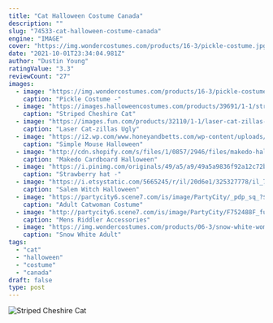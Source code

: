 ```yaml
---
title: "Cat Halloween Costume Canada"
description: ""
slug: "74533-cat-halloween-costume-canada"
engine: "IMAGE"
cover: "https://img.wondercostumes.com/products/16-3/pickle-costume.jpg"
date: "2021-10-01T23:34:04.981Z"
author: "Dustin Young"
ratingValue: "3.3"
reviewCount: "27"
images:
  - image: "https://img.wondercostumes.com/products/16-3/pickle-costume.jpg"
    caption: "Pickle Costume -"
  - image: "https://images.halloweencostumes.com/products/39691/1-1/striped-cheshire-wig.jpg"
    caption: "Striped Cheshire Cat"
  - image: "https://images.fun.com/products/32110/1-1/laser-cat-zillas-ugly-christmas-sweater-.jpg"
    caption: "Laser Cat-zillas Ugly"
  - image: "https://i2.wp.com/www.honeyandbetts.com/wp-content/uploads/2017/10/img_9645_facetune_26.10.2017-222530.jpg?resize=888%2C1334"
    caption: "Simple Mouse Halloween"
  - image: "http://cdn.shopify.com/s/files/1/0857/2946/files/makedo-halloween-costume-collage.jpg?v=1476060251"
    caption: "Makedo Cardboard Halloween"
  - image: "https://i.pinimg.com/originals/49/a5/a9/49a5a9836f92a12c72bf42185f842554.jpg"
    caption: "Strawberry hat -"
  - image: "https://i.etsystatic.com/5665245/r/il/20d6e1/325327778/il_794xN.325327778.jpg"
    caption: "Salem Witch Halloween"
  - image: "https://partycity6.scene7.com/is/image/PartyCity/_pdp_sq_?$_1000x1000_$&$product=PartyCity/P750593_03"
    caption: "Adult Catwoman Costume"
  - image: "http://partycity6.scene7.com/is/image/PartyCity/F752488F_full?scl=1"
    caption: "Mens Riddler Accessories"
  - image: "https://img.wondercostumes.com/products/06-3/snow-white-women-costume.jpg"
    caption: "Snow White Adult"
tags:
  - "cat"
  - "halloween"
  - "costume"
  - "canada"
draft: false
type: post
---
```



![Striped Cheshire Cat](https://images.halloweencostumes.com/products/39691/1-1/striped-cheshire-wig.jpg "Striped Cheshire Cat")


<!--inArticleAds-->

<!--galleryOne-->


<!--inArticleAds-->

<!--galleryTwo-->


<!--galleryThree-->


